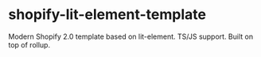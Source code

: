 # shopify-lit-element-template
Modern Shopify 2.0 template based on lit-element. TS/JS support. Built on top of rollup.
